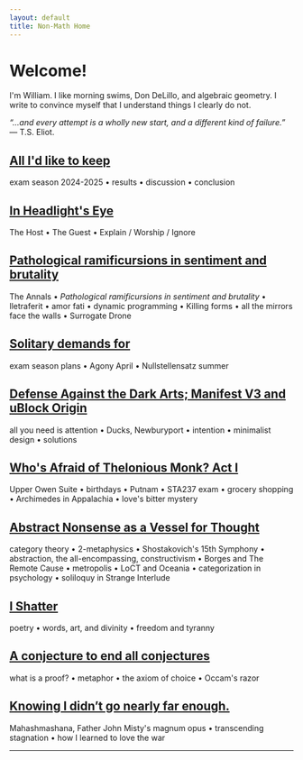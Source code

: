 ```yaml
---
layout: default
title: Non-Math Home
---
```


# Welcome!
<p class="introduction"> I'm William. I like morning swims, Don DeLillo, and algebraic geometry. I write to convince myself that I understand things I clearly do not.</p>

<p class="introduction"><i>&ldquo;...and every attempt is a wholly new start, and a different kind of failure.&rdquo;</i> — T.S. Eliot.</p>

<div class="post">
    <h2>
        <a href="/keep">All I'd like to keep</a>
    </h2>
    <div class="summary">
        <p>
            exam season 2024-2025 • results • discussion • conclusion
        </p>
    </div>
</div>
<div class="post">
    <h2>
        <a href="/headlights">In Headlight's Eye</a>
    </h2>
    <div class="summary">
        <p>
            The Host • The Guest • Explain / Worship / Ignore
        </p>
    </div>
</div>
<div class="post">
    <h2>
        <a href="/ramificursions">Pathological ramificursions in sentiment and brutality</a>
    </h2>
    <div class="summary">
        <p>
            The Annals • <i>Pathological ramificursions in sentiment and brutality</i> • lletraferit • amor fati • dynamic programming • Killing forms • all the mirrors face the walls • Surrogate Drone
        </p>
    </div>
</div>
<div class="post">
    <h2>
        <a href="/solitary">Solitary demands for</a>
    </h2>
    <div class="summary">
        <p>
            exam season plans • Agony April • Nullstellensatz summer
        </p>
    </div>
</div>
<div class="post">
    <h2>
        <a href="/defense">Defense Against the Dark Arts; Manifest V3 and uBlock Origin</a>
    </h2>
    <div class="summary">
        <p>
            all you need is attention • Ducks, Newburyport • intention • minimalist design • solutions
        </p>
    </div>
</div>
<div class="post">
    <h2>
        <a href="/monk">Who's Afraid of Thelonious Monk? Act I</a>
    </h2>
    <div class="summary">
        <p>
            Upper Owen Suite • birthdays • Putnam • STA237 exam • grocery shopping • Archimedes in Appalachia • love's bitter mystery
        </p>
    </div>
</div>
<div class="post">
    <h2>
        <a href="/abstract-nonsense">Abstract Nonsense as a Vessel for Thought</a>
    </h2>
    <div class="summary">
        <p>
            category theory • 2-metaphysics • Shostakovich's 15th Symphony • abstraction, the all-encompassing, constructivism • Borges and The Remote Cause • metropolis • LoCT and Oceania • categorization in psychology • soliloquy in Strange Interlude
        </p>
    </div>
</div>
<div class="post">
    <h2>
        <a href="/shatter">I Shatter</a>
    </h2>
    <div class="summary">
        <p>
            poetry • words, art, and divinity • freedom and tyranny
        </p>
    </div>
</div>
<div class="post">
    <h2>
        <a href="/proof">A conjecture to end all conjectures</a>
    </h2>
    <div class="summary">
        <p>
            what is a proof? • metaphor • the axiom of choice • Occam's razor
        </p>
    </div>
</div>
<div class="post">
    <h2>
        <a href="/mahashmashana">Knowing I didn’t go nearly far enough.</a>
    </h2>
    <div class="summary">
        <p>
            Mahashmashana, Father John Misty's magnum opus • transcending stagnation • how I learned to love the war
        </p>
    </div>
</div>

---